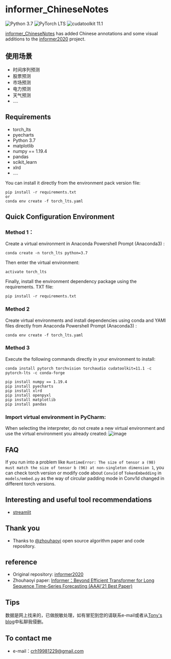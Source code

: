 # informer_ChineseNotes

![Python 3.7](https://img.shields.io/badge/python-3.7-green.svg?style=plastic)
![PyTorch LTS](https://img.shields.io/badge/PyTorch-lts%20-%23EE4C2C.svg?style=plastic)
![cudatoolkit 11.1](https://img.shields.io/badge/cudatoolkit-11.1-green.svg?style=plastic)

[informer_ChineseNotes](https://github.com/TonyEinstein/informer_ChineseNotes) has added Chinese annotations and some visual additions to the [informer2020](https://github.com/zhouhaoyi/Informer2020) project.


## 使用场景
* 时间序列预测
* 股票预测
* 市场预测
* 电力预测
* 天气预测
* ....

## Requirements
- torch_lts
- pyecharts
- Python 3.7
- matplotlib
- numpy == 1.19.4
- pandas
- scikit_learn
- xlrd
- ....

You can install it directly from the environment pack version file:
```
pip install -r requirements.txt
or
conda env create -f torch_lts.yaml
```

## Quick Configuration Environment

### Method 1：
Create a virtual environment in Anaconda Powershell Prompt (Anaconda3) :
```
conda create -n torch_lts python=3.7
```
Then enter the virtual environment:
```
activate torch_lts
```
Finally, install the environment dependency package using the requirements. TXT file:
```
pip install -r requirements.txt

```

### Method 2
Create virtual environments and install dependencies using conda and YAMl files directly from Anaconda Powershell Prompt (Anaconda3) :
```
conda env create -f torch_lts.yaml
```

### Method 3
Execute the following commands directly in your environment to install:
```
conda install pytorch torchvision torchaudio cudatoolkit=11.1 -c pytorch-lts -c conda-forge

pip install numpy == 1.19.4
pip install pyecharts
pip install xlrd
pip install openpyxl
pip install matplotlib
pip install pandas

```



### Import virtual environment in PyCharm:
When selecting the interpreter, do not create a new virtual environment and use the virtual environment you already created:
![image](https://user-images.githubusercontent.com/47185449/176341835-506057a2-479b-414b-a88b-45ff0f1650db.png)


## FAQ
If you run into a problem like `RuntimeError: The size of tensor a (98) must match the size of tensor b (96) at non-singleton dimension 1`, you can check torch version or modify code about `Conv1d` of `TokenEmbedding` in `models/embed.py` as the way of circular padding mode in Conv1d changed in different torch versions.

## Interesting and useful tool recommendations
* [streamlit](https://awesome-streamlit.org/)


## Thank you
* Thanks to [@zhouhaoyi](https://github.com/zhouhaoyi) open source algorithm paper and code repository.


## reference
* Original repository: [informer2020](https://github.com/zhouhaoyi/Informer2020)
* Zhouhaoyi paper: [Informer：Beyond Efficient Transformer for Long Sequence Time-Series Forecasting (AAAI'21 Best Paper)](https://arxiv.org/abs/2012.07436)

## Tips
数据是网上找来的，已做脱敏处理，如有冒犯到您的请联系e-mail或者从[Tony's blog](https://blog.csdn.net/qq_42658739?type=blog)中私聊我侵删。

## To contact me
* e-mail：crh19981229@gmail.com




